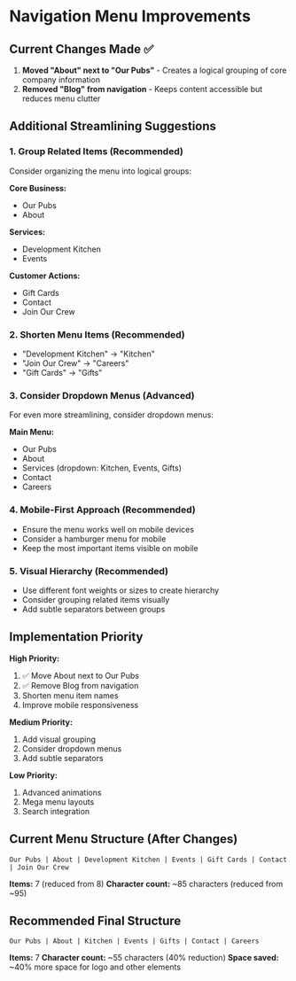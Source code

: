 # Navigation Menu Improvements

## Current Changes Made ✅

1. **Moved "About" next to "Our Pubs"** - Creates a logical grouping of core company information
2. **Removed "Blog" from navigation** - Keeps content accessible but reduces menu clutter

## Additional Streamlining Suggestions

### 1. **Group Related Items** (Recommended)
Consider organizing the menu into logical groups:

**Core Business:**
- Our Pubs
- About

**Services:**
- Development Kitchen
- Events

**Customer Actions:**
- Gift Cards
- Contact
- Join Our Crew

### 2. **Shorten Menu Items** (Recommended)
- "Development Kitchen" → "Kitchen"
- "Join Our Crew" → "Careers"
- "Gift Cards" → "Gifts"

### 3. **Consider Dropdown Menus** (Advanced)
For even more streamlining, consider dropdown menus:

**Main Menu:**
- Our Pubs
- About
- Services (dropdown: Kitchen, Events, Gifts)
- Contact
- Careers

### 4. **Mobile-First Approach** (Recommended)
- Ensure the menu works well on mobile devices
- Consider a hamburger menu for mobile
- Keep the most important items visible on mobile

### 5. **Visual Hierarchy** (Recommended)
- Use different font weights or sizes to create hierarchy
- Consider grouping related items visually
- Add subtle separators between groups

## Implementation Priority

**High Priority:**
1. ✅ Move About next to Our Pubs
2. ✅ Remove Blog from navigation
3. Shorten menu item names
4. Improve mobile responsiveness

**Medium Priority:**
1. Add visual grouping
2. Consider dropdown menus
3. Add subtle separators

**Low Priority:**
1. Advanced animations
2. Mega menu layouts
3. Search integration

## Current Menu Structure (After Changes)

```
Our Pubs | About | Development Kitchen | Events | Gift Cards | Contact | Join Our Crew
```

**Items:** 7 (reduced from 8)
**Character count:** ~85 characters (reduced from ~95)

## Recommended Final Structure

```
Our Pubs | About | Kitchen | Events | Gifts | Contact | Careers
```

**Items:** 7
**Character count:** ~55 characters (40% reduction)
**Space saved:** ~40% more space for logo and other elements 